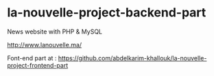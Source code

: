 # la-nouvelle-project-backend-part
News website with PHP &amp; MySQL

http://www.lanouvelle.ma/

Font-end part at :
https://github.com/abdelkarim-khallouk/la-nouvelle-project-frontend-part

